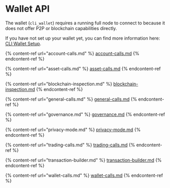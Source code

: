 # Wallet API

The wallet (`cli_wallet`) requires a running full node to connect to because it does not offer P2P or blockchain capabilities directly.

If you have not set up your wallet yet, you can find more information here: [CLI Wallet Setup](https://devs.peerplays.tech/api-reference/wallet-api).

{% content-ref url="account-calls.md" %}
[account-calls.md](account-calls.md)
{% endcontent-ref %}

{% content-ref url="asset-calls.md" %}
[asset-calls.md](asset-calls.md)
{% endcontent-ref %}

{% content-ref url="blockchain-inspection.md" %}
[blockchain-inspection.md](blockchain-inspection.md)
{% endcontent-ref %}

{% content-ref url="general-calls.md" %}
[general-calls.md](general-calls.md)
{% endcontent-ref %}

{% content-ref url="governance.md" %}
[governance.md](governance.md)
{% endcontent-ref %}

{% content-ref url="privacy-mode.md" %}
[privacy-mode.md](privacy-mode.md)
{% endcontent-ref %}

{% content-ref url="trading-calls.md" %}
[trading-calls.md](trading-calls.md)
{% endcontent-ref %}

{% content-ref url="transaction-builder.md" %}
[transaction-builder.md](transaction-builder.md)
{% endcontent-ref %}

{% content-ref url="wallet-calls.md" %}
[wallet-calls.md](wallet-calls.md)
{% endcontent-ref %}
